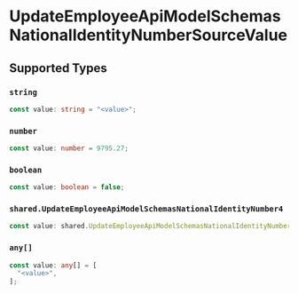 # UpdateEmployeeApiModelSchemasNationalIdentityNumberSourceValue


## Supported Types

### `string`

```typescript
const value: string = "<value>";
```

### `number`

```typescript
const value: number = 9795.27;
```

### `boolean`

```typescript
const value: boolean = false;
```

### `shared.UpdateEmployeeApiModelSchemasNationalIdentityNumber4`

```typescript
const value: shared.UpdateEmployeeApiModelSchemasNationalIdentityNumber4 = {};
```

### `any[]`

```typescript
const value: any[] = [
  "<value>",
];
```

